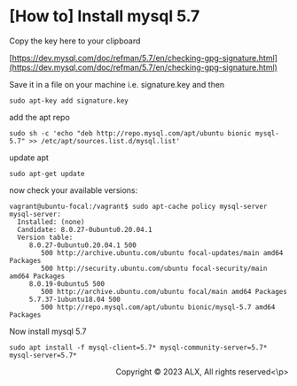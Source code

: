# [How to] Install mysql 5.7

Copy the key here to your clipboard

[https://dev.mysql.com/doc/refman/5.7/en/checking-gpg-signature.html](https://dev.mysql.com/doc/refman/5.7/en/checking-gpg-signature.html)

Save it in a file on your machine i.e. signature.key and then
```
sudo apt-key add signature.key
```
add the apt repo
```
sudo sh -c 'echo "deb http://repo.mysql.com/apt/ubuntu bionic mysql-5.7" >> /etc/apt/sources.list.d/mysql.list'
```
update apt
```
sudo apt-get update
```
now check your available versions:
```
vagrant@ubuntu-focal:/vagrant$ sudo apt-cache policy mysql-server
mysql-server:
  Installed: (none)
  Candidate: 8.0.27-0ubuntu0.20.04.1
  Version table:
     8.0.27-0ubuntu0.20.04.1 500
        500 http://archive.ubuntu.com/ubuntu focal-updates/main amd64 Packages
        500 http://security.ubuntu.com/ubuntu focal-security/main amd64 Packages
     8.0.19-0ubuntu5 500
        500 http://archive.ubuntu.com/ubuntu focal/main amd64 Packages
     5.7.37-1ubuntu18.04 500
        500 http://repo.mysql.com/apt/ubuntu bionic/mysql-5.7 amd64 Packages
```
Now install mysql 5.7
```
sudo apt install -f mysql-client=5.7* mysql-community-server=5.7* mysql-server=5.7*
```

<p align ="right"> Copyright © 2023 ALX, All rights reserved<\p>
